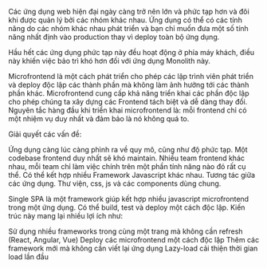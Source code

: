 Các ứng dụng web hiện đại ngày càng trở nên lớn và phức tạp hơn và đôi khi được quản lý bởi các nhóm khác nhau. Ứng dụng có thể có các tính năng do các nhóm khác nhau phát triển và bạn chỉ muốn đưa một số tính năng nhất định vào production thay vì deploy toàn bộ ứng dụng.

Hầu hết các ứng dụng phức tạp này đều hoạt động ở phía máy khách, điều này khiến việc bảo trì khó hơn đối với ứng dụng Monolith này.

Microfrontend là một cách phát triển cho phép các lập trình viên phát triển và deploy độc lập các thành phần mà không làm ảnh hưởng tới các thành phần khác. Microfrontend cung cấp khả năng triển khai các phần độc lập cho phép chúng ta xây dựng các Frontend tách biệt và dễ dàng thay đổi. Nguyên tắc hàng đầu khi triển khai microfrontend là: mỗi frontend chỉ có một nhiệm vụ duy nhất và đảm bảo là nó không quá to.

Giải quyết các vấn đề:

Ứng dụng càng lúc càng phình ra về quy mô, cũng như độ phức tạp.
Một codebase frontend duy nhất sẽ khó maintain.
Nhiều team frontend khác nhau, mỗi team chỉ làm việc chính trên một phần tính năng nào đó rất cụ thể.
Có thể kết hợp nhiều Framework Javascript khác nhau.
Tương tác giữa các ứng dụng.
Thư viện, css, js và các components dùng chung.

Single SPA là một framework giúp kết hợp nhiều javascript microfrontend trong một ứng dụng. Có thể build, test và deploy một cách độc lập. Kiến trúc này mang lại nhiều lợi ích như:

Sử dụng nhiều frameworks trong cùng một trang mà không cần refresh (React, Angular, Vue)
Deploy các microfrontend một cách độc lập
Thêm các framework mới mà không cần viết lại ứng dụng
Lazy-load cải thiện thời gian load lần đầu